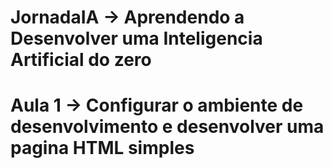 # JornadaIA -> Aprendendo a Desenvolver uma Inteligencia Artificial do zero
# Aula 1 -> Configurar o ambiente de desenvolvimento e desenvolver uma pagina HTML simples
